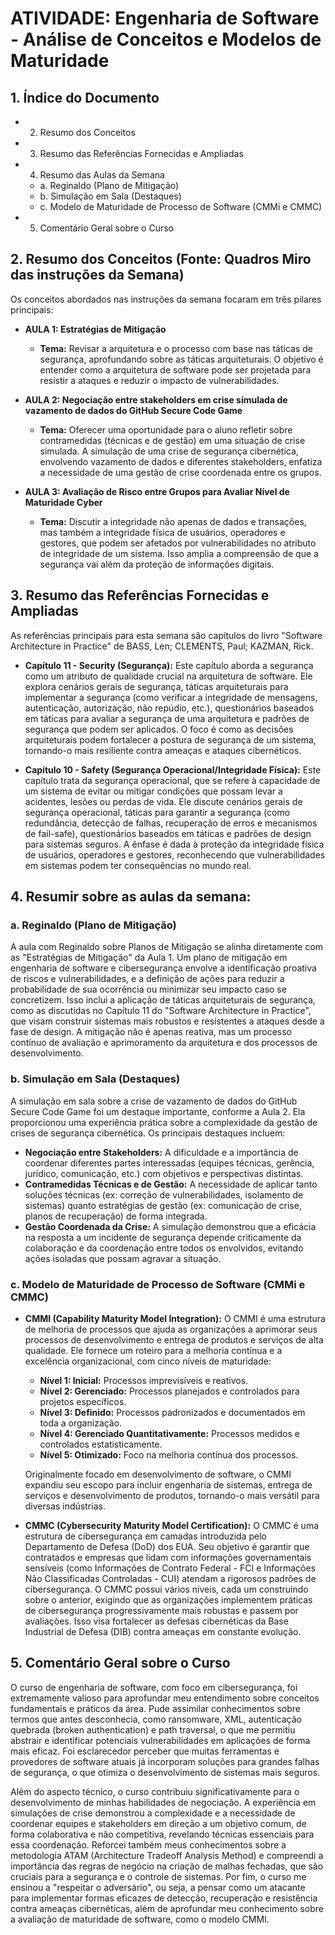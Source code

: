 # ATIVIDADE: Engenharia de Software - Análise de Conceitos e Modelos de Maturidade

## 1. Índice do Documento

- 2. Resumo dos Conceitos
- 3. Resumo das Referências Fornecidas e Ampliadas
- 4. Resumo das Aulas da Semana
  - a. Reginaldo (Plano de Mitigação)
  - b. Simulação em Sala (Destaques)
  - c. Modelo de Maturidade de Processo de Software (CMMi e CMMC)
- 5. Comentário Geral sobre o Curso

## 2. Resumo dos Conceitos (Fonte: Quadros Miro das instruções da Semana)

Os conceitos abordados nas instruções da semana focaram em três pilares principais:

- **AULA 1: Estratégias de Mitigação**
  - **Tema:** Revisar a arquitetura e o processo com base nas táticas de segurança, aprofundando sobre as táticas arquiteturais. O objetivo é entender como a arquitetura de software pode ser projetada para resistir a ataques e reduzir o impacto de vulnerabilidades.

- **AULA 2: Negociação entre stakeholders em crise simulada de vazamento de dados do GitHub Secure Code Game**
  - **Tema:** Oferecer uma oportunidade para o aluno refletir sobre contramedidas (técnicas e de gestão) em uma situação de crise simulada. A simulação de uma crise de segurança cibernética, envolvendo vazamento de dados e diferentes stakeholders, enfatiza a necessidade de uma gestão de crise coordenada entre os grupos.

- **AULA 3: Avaliação de Risco entre Grupos para Avaliar Nível de Maturidade Cyber**
  - **Tema:** Discutir a integridade não apenas de dados e transações, mas também a integridade física de usuários, operadores e gestores, que podem ser afetados por vulnerabilidades no atributo de integridade de um sistema. Isso amplia a compreensão de que a segurança vai além da proteção de informações digitais.

## 3. Resumo das Referências Fornecidas e Ampliadas

As referências principais para esta semana são capítulos do livro "Software Architecture in Practice" de BASS, Len; CLEMENTS, Paul; KAZMAN, Rick.

- **Capítulo 11 - Security (Segurança):** Este capítulo aborda a segurança como um atributo de qualidade crucial na arquitetura de software. Ele explora cenários gerais de segurança, táticas arquiteturais para implementar a segurança (como verificar a integridade de mensagens, autenticação, autorização, não repúdio, etc.), questionários baseados em táticas para avaliar a segurança de uma arquitetura e padrões de segurança que podem ser aplicados. O foco é como as decisões arquiteturais podem fortalecer a postura de segurança de um sistema, tornando-o mais resiliente contra ameaças e ataques cibernéticos.

- **Capítulo 10 - Safety (Segurança Operacional/Integridade Física):** Este capítulo trata da segurança operacional, que se refere à capacidade de um sistema de evitar ou mitigar condições que possam levar a acidentes, lesões ou perdas de vida. Ele discute cenários gerais de segurança operacional, táticas para garantir a segurança (como redundância, detecção de falhas, recuperação de erros e mecanismos de fail-safe), questionários baseados em táticas e padrões de design para sistemas seguros. A ênfase é dada à proteção da integridade física de usuários, operadores e gestores, reconhecendo que vulnerabilidades em sistemas podem ter consequências no mundo real.

## 4. Resumir sobre as aulas da semana:

### a. Reginaldo (Plano de Mitigação)

A aula com Reginaldo sobre Planos de Mitigação se alinha diretamente com as "Estratégias de Mitigação" da Aula 1. Um plano de mitigação em engenharia de software e cibersegurança envolve a identificação proativa de riscos e vulnerabilidades, e a definição de ações para reduzir a probabilidade de sua ocorrência ou minimizar seu impacto caso se concretizem. Isso inclui a aplicação de táticas arquiteturais de segurança, como as discutidas no Capítulo 11 do "Software Architecture in Practice", que visam construir sistemas mais robustos e resistentes a ataques desde a fase de design. A mitigação não é apenas reativa, mas um processo contínuo de avaliação e aprimoramento da arquitetura e dos processos de desenvolvimento.

### b. Simulação em Sala (Destaques)

A simulação em sala sobre a crise de vazamento de dados do GitHub Secure Code Game foi um destaque importante, conforme a Aula 2. Ela proporcionou uma experiência prática sobre a complexidade da gestão de crises de segurança cibernética. Os principais destaques incluem:

- **Negociação entre Stakeholders:** A dificuldade e a importância de coordenar diferentes partes interessadas (equipes técnicas, gerência, jurídico, comunicação, etc.) com objetivos e perspectivas distintas.
- **Contramedidas Técnicas e de Gestão:** A necessidade de aplicar tanto soluções técnicas (ex: correção de vulnerabilidades, isolamento de sistemas) quanto estratégias de gestão (ex: comunicação de crise, planos de recuperação) de forma integrada.
- **Gestão Coordenada da Crise:** A simulação demonstrou que a eficácia na resposta a um incidente de segurança depende criticamente da colaboração e da coordenação entre todos os envolvidos, evitando ações isoladas que possam agravar a situação.

### c. Modelo de Maturidade de Processo de Software (CMMi e CMMC)

- **CMMI (Capability Maturity Model Integration):** O CMMI é uma estrutura de melhoria de processos que ajuda as organizações a aprimorar seus processos de desenvolvimento e entrega de produtos e serviços de alta qualidade. Ele fornece um roteiro para a melhoria contínua e a excelência organizacional, com cinco níveis de maturidade:

  - **Nível 1: Inicial:** Processos imprevisíveis e reativos.
  - **Nível 2: Gerenciado:** Processos planejados e controlados para projetos específicos.
  - **Nível 3: Definido:** Processos padronizados e documentados em toda a organização.
  - **Nível 4: Gerenciado Quantitativamente:** Processos medidos e controlados estatisticamente.
  - **Nível 5: Otimizado:** Foco na melhoria contínua dos processos.

  Originalmente focado em desenvolvimento de software, o CMMI expandiu seu escopo para incluir engenharia de sistemas, entrega de serviços e desenvolvimento de produtos, tornando-o mais versátil para diversas indústrias.

- **CMMC (Cybersecurity Maturity Model Certification):** O CMMC é uma estrutura de cibersegurança em camadas introduzida pelo Departamento de Defesa (DoD) dos EUA. Seu objetivo é garantir que contratados e empresas que lidam com informações governamentais sensíveis (como Informações de Contrato Federal - FCI e Informações Não Classificadas Controladas - CUI) atendam a rigorosos padrões de cibersegurança. O CMMC possui vários níveis, cada um construindo sobre o anterior, exigindo que as organizações implementem práticas de cibersegurança progressivamente mais robustas e passem por avaliações. Isso visa fortalecer as defesas cibernéticas da Base Industrial de Defesa (DIB) contra ameaças em constante evolução.

## 5. Comentário Geral sobre o Curso

O curso de engenharia de software, com foco em cibersegurança, foi extremamente valioso para aprofundar meu entendimento sobre conceitos fundamentais e práticos da área. Pude assimilar conhecimentos sobre termos que antes desconhecia, como ransomware, XML, autenticação quebrada (broken authentication) e path traversal, o que me permitiu abstrair e identificar potenciais vulnerabilidades em aplicações de forma mais eficaz. Foi esclarecedor perceber que muitas ferramentas e provedores de software atuais já incorporam soluções para grandes falhas de segurança, o que otimiza o desenvolvimento de sistemas mais seguros.

Além do aspecto técnico, o curso contribuiu significativamente para o desenvolvimento de minhas habilidades de negociação. A experiência em simulações de crise demonstrou a complexidade e a necessidade de coordenar equipes e stakeholders em direção a um objetivo comum, de forma colaborativa e não competitiva, revelando técnicas essenciais para essa coordenação. Reforcei também meus conhecimentos sobre a metodologia ATAM (Architecture Tradeoff Analysis Method) e compreendi a importância das regras de negócio na criação de malhas fechadas, que são cruciais para a segurança e o controle de sistemas. Por fim, o curso me ensinou a "respeitar o adversário", ou seja, a pensar como um atacante para implementar formas eficazes de detecção, recuperação e resistência contra ameaças cibernéticas, além de aprofundar meu conhecimento sobre a avaliação de maturidade de software, como o modelo CMMI.
